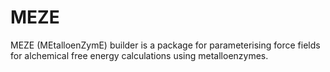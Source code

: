 # MEZE

MEZE (MEtalloenZymE) builder is a package for parameterising force fields for alchemical free energy calculations using metalloenzymes.

